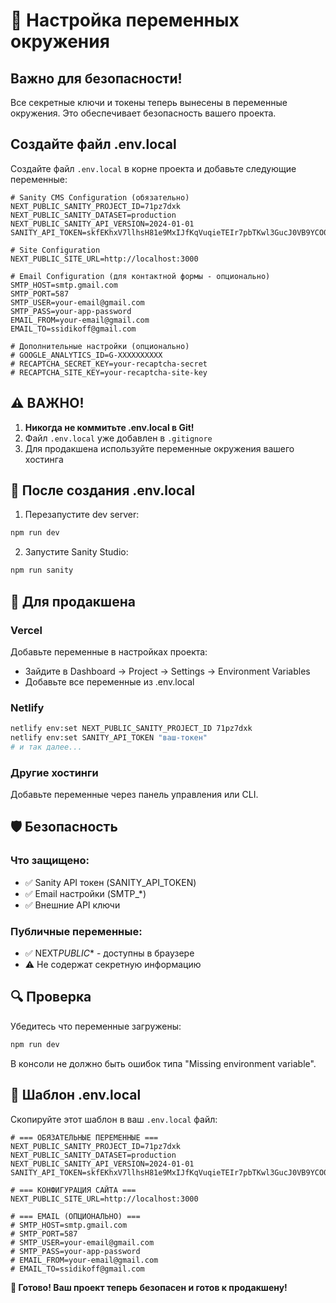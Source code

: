 # 🔐 Настройка переменных окружения

## Важно для безопасности!

Все секретные ключи и токены теперь вынесены в переменные окружения. Это обеспечивает безопасность вашего проекта.

## Создайте файл .env.local

Создайте файл `.env.local` в корне проекта и добавьте следующие переменные:

```env
# Sanity CMS Configuration (обязательно)
NEXT_PUBLIC_SANITY_PROJECT_ID=71pz7dxk
NEXT_PUBLIC_SANITY_DATASET=production
NEXT_PUBLIC_SANITY_API_VERSION=2024-01-01
SANITY_API_TOKEN=skfEKhxV7llhsH81e9MxIJfKqVuqieTEIr7pbTKwl3GucJ0VB9YCO0d2vUmmb3OWEi4M6X3C3KDPZJDzD7kH4FCTFfGNldMlXRfVQQNsF7TklsRUMaqMhi307oRO6KtguNwqLuzfUNIhGHvwNaXkJiksKFWKlbYmVPw9ME6sDyp8yHvi8GuN

# Site Configuration
NEXT_PUBLIC_SITE_URL=http://localhost:3000

# Email Configuration (для контактной формы - опционально)
SMTP_HOST=smtp.gmail.com
SMTP_PORT=587
SMTP_USER=your-email@gmail.com
SMTP_PASS=your-app-password
EMAIL_FROM=your-email@gmail.com
EMAIL_TO=ssidikoff@gmail.com

# Дополнительные настройки (опционально)
# GOOGLE_ANALYTICS_ID=G-XXXXXXXXXX
# RECAPTCHA_SECRET_KEY=your-recaptcha-secret
# RECAPTCHA_SITE_KEY=your-recaptcha-site-key
```

## ⚠️ ВАЖНО!

1. **Никогда не коммитьте .env.local в Git!**
2. Файл `.env.local` уже добавлен в `.gitignore`
3. Для продакшена используйте переменные окружения вашего хостинга

## 🔄 После создания .env.local

1. Перезапустите dev server:

```bash
npm run dev
```

2. Запустите Sanity Studio:

```bash
npm run sanity
```

## 🚀 Для продакшена

### Vercel

Добавьте переменные в настройках проекта:

- Зайдите в Dashboard → Project → Settings → Environment Variables
- Добавьте все переменные из .env.local

### Netlify

```bash
netlify env:set NEXT_PUBLIC_SANITY_PROJECT_ID 71pz7dxk
netlify env:set SANITY_API_TOKEN "ваш-токен"
# и так далее...
```

### Другие хостинги

Добавьте переменные через панель управления или CLI.

## 🛡️ Безопасность

### Что защищено:

- ✅ Sanity API токен (SANITY_API_TOKEN)
- ✅ Email настройки (SMTP\_\*)
- ✅ Внешние API ключи

### Публичные переменные:

- ✅ NEXT*PUBLIC*\* - доступны в браузере
- ⚠️ Не содержат секретную информацию

## 🔍 Проверка

Убедитесь что переменные загружены:

```bash
npm run dev
```

В консоли не должно быть ошибок типа "Missing environment variable".

## 📝 Шаблон .env.local

Скопируйте этот шаблон в ваш `.env.local` файл:

```env
# === ОБЯЗАТЕЛЬНЫЕ ПЕРЕМЕННЫЕ ===
NEXT_PUBLIC_SANITY_PROJECT_ID=71pz7dxk
NEXT_PUBLIC_SANITY_DATASET=production
NEXT_PUBLIC_SANITY_API_VERSION=2024-01-01
SANITY_API_TOKEN=skfEKhxV7llhsH81e9MxIJfKqVuqieTEIr7pbTKwl3GucJ0VB9YCO0d2vUmmb3OWEi4M6X3C3KDPZJDzD7kH4FCTFfGNldMlXRfVQQNsF7TklsRUMaqMhi307oRO6KtguNwqLuzfUNIhGHvwNaXkJiksKFWKlbYmVPw9ME6sDyp8yHvi8GuN

# === КОНФИГУРАЦИЯ САЙТА ===
NEXT_PUBLIC_SITE_URL=http://localhost:3000

# === EMAIL (ОПЦИОНАЛЬНО) ===
# SMTP_HOST=smtp.gmail.com
# SMTP_PORT=587
# SMTP_USER=your-email@gmail.com
# SMTP_PASS=your-app-password
# EMAIL_FROM=your-email@gmail.com
# EMAIL_TO=ssidikoff@gmail.com
```

**🎯 Готово! Ваш проект теперь безопасен и готов к продакшену!**
